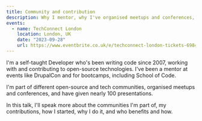 ```yaml
---
title: Community and contribution
description: Why I mentor, why I've organised meetups and conferences, why I give talks, and why I maintain and contribute to open-source software.
events:
  - name: TechConnect London
    location: London, UK
    date: "2023-09-28"
    url: https://www.eventbrite.co.uk/e/techconnect-london-tickets-698416712187
---
```


I'm a self-taught Developer who's been writing code since 2007, working with and contributing to open-source technologies. I've been a mentor at events like DrupalCon and for bootcamps, including School of Code.

I'm part of different open-source and tech communities, organised meetups and conferences, and have given nearly 100 presentations.

In this talk, I'll speak more about the communities I'm part of, my contributions, how I started, why I do it, and who benefits and how.
